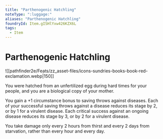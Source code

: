 ```yaml
---
title: "Parthenogenic Hatchling"
noteType: ":luggage:"
aliases: "Parthenogenic Hatchling"
foundryId: Item.gISHlYxw426KZX6L
tags:
  - Item
---
```


# Parthenogenic Hatchling
![[pathfinder2e/Feats/zz_asset-files/icons-sundries-books-book-red-exclamation.webp|150]]

You were hatched from an unfertilized egg during hard times for your people, and you are a biological copy of your mother.

You gain a +1 circumstance bonus to saving throws against diseases. Each of your successful saving throws against a disease reduces its stage by 2, or by 1 for a virulent disease. Each critical success against an ongoing disease reduces its stage by 3, or by 2 for a virulent disease.

You take damage only every 2 hours from thirst and every 2 days from starvation, rather than every hour and every day.
